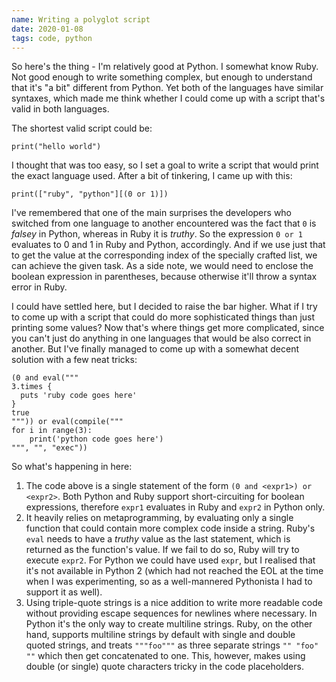 ```yaml
---
name: Writing a polyglot script
date: 2020-01-08
tags: code, python
---
```


So here's the thing - I'm relatively good at Python. I somewhat know Ruby.
Not good enough to write something complex, but enough to understand
that it's "a bit" different from Python. Yet both of the languages
have similar syntaxes, which made me think whether I could come up with a script
that's valid in both languages.

The shortest valid script could be:

```
print("hello world")
```

I thought that was too easy, so I set a goal to write a script that would
print the exact language used. After a bit of tinkering, I came up with this:

```
print(["ruby", "python"][(0 or 1)])
```

I've remembered that one of the main surprises the developers who switched
from one language to another encountered was the fact that `0` is *falsey* in Python,
whereas in Ruby it is *truthy*. So the expression `0 or 1` evaluates to 0 and 1
in Ruby and Python, accordingly. And if we use just that to get the value at
the corresponding index of the specially crafted list, we can achieve the given task.
As a side note, we would need to enclose the boolean expression in parentheses,
because otherwise it'll throw a syntax error in Ruby.

I could have settled here, but I decided to raise the bar higher. What if I try to come up 
with a script that could do more sophisticated things
than just printing some values?
Now that's where things get more complicated,
since you can't just do anything in one languages
that would be also correct in another. But I've finally managed to come up with
a somewhat decent solution with a few neat tricks:

```
(0 and eval("""
3.times {
  puts 'ruby code goes here'
}
true
""")) or eval(compile("""
for i in range(3):
    print('python code goes here')
""", "", "exec"))
```

So what's happening in here:

1. The code above is a single statement of the form `(0 and <expr1>) or <expr2>`.
   Both Python and Ruby support short-circuiting for boolean expressions,
   therefore `expr1` evaluates in Ruby and `expr2` in Python only.
2. It heavily relies on metaprogramming, by evaluating only a single function
   that could contain more complex code inside a string.
   Ruby's `eval` needs to have a *truthy* value as the last statement,
   which is returned as the function's value. If we fail to do so,
   Ruby will try to execute `expr2`. For Python we could have used `expr`, but
   I realised that it's not available in Python 2 (which had not reached the EOL at
   the time when I was experimenting, so as a well-mannered Pythonista
   I had to support it as well).
3. Using triple-quote strings is a nice addition to write more readable code
   without providing escape sequences for newlines where necessary.
   In Python it's the only way to create multiline strings.
   Ruby, on the other hand, supports multiline strings by default
   with single and double quoted strings, and treats `"""foo"""`
   as three separate strings `"" "foo" ""` which then get concatenated to one.
   This, however, makes using double (or single) quote characters
   tricky in the code placeholders.

